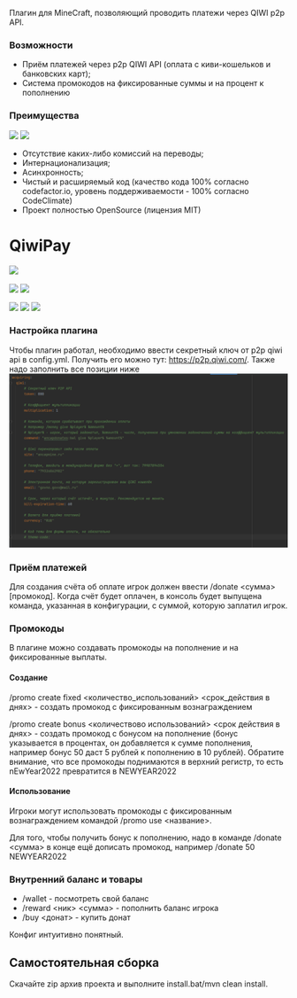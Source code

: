 Плагин для MineCraft, позволяющий проводить платежи через QIWI p2p API.

### Возможности

- Приём платежей через p2p QIWI API (оплата с киви-кошельков и банковских карт);
- Система промокодов на фиксированные суммы и на процент к пополнению

### Преимущества

![](https://img.shields.io/codefactor/grade/github/ancap-kun/qiwipay?style=for-the-badge&logo=appveyor) ![](https://img.shields.io/codeclimate/maintainability-percentage/ancap-kun/qiwipay?style=for-the-badge&logo=appveyor)

- Отсутствие каких-либо комиссий на переводы;
- Интернационализация;
- Асинхронность;
- Чистый и расширяемый код (качество кода 100% согласно codefactor.io, уровень поддерживаемости - 100% согласно CodeClimate)
- Проект полностью OpenSource (лицензия MIT)

# QiwiPay

![](/META-INF/qiwipay222.png)

![](https://img.shields.io/bstats/servers/12879?style=for-the-badge&logo=appveyor) ![](https://img.shields.io/bstats/players/12879?style=for-the-badge&logo=appveyor)

![](https://img.shields.io/github/tag/ancap-kun/qiwipay?style=for-the-badge&logo=appveyor) ![](https://img.shields.io/github/issues/ancap-kun/qiwipay?style=for-the-badge&logo=appveyor) ![](https://img.shields.io/tokei/lines/github/ancap-kun/qiwipay?style=for-the-badge&logo=appveyor)

### Настройка плагина

Чтобы плагин работал, необходимо ввести секретный ключ от p2p qiwi api в config.yml. Получить его можно тут: https://p2p.qiwi.com/.
Также надо заполнить все позиции ниже
![](/META-INF/pic2.png)

### Приём платежей

Для создания счёта об оплате игрок должен ввести /donate <сумма> [промокод]. Когда счёт будет оплачен, в консоль будет выпущена команда, указанная в конфигурации, с суммой, которую заплатил игрок.

### Промокоды

В плагине можно создавать промокоды на пополнение и на фиксированные выплаты.

#### Создание

/promo create fixed <sum> <количество_использований> <срок_действия в днях> - создать промокод с фиксированным вознаграждением

/promo create bonus <bonus> <количествово использований> <срок действия в днях> - создать промокод с бонусом на пополнение (бонус указывается в процентах, он добавляется к сумме пополнения, например бонус 50 даст 5 рублей к пополнению в 10 рублей). Обратите внимание, что все промокоды поднимаются в верхний регистр, то есть nEwYear2022 превратится в NEWYEAR2022

#### Использование

Игроки могут использовать промокоды с фиксированным вознаграждением командой /promo use <название>.

Для того, чтобы получить бонус к пополнению, надо в команде /donate <сумма>  в конце ещё дописать промокод, например /donate 50 NEWYEAR2022
  
### Внутренний баланс и товары

- /wallet - посмотреть свой баланс
- /reward <ник> <сумма> - пополнить баланс игрока
- /buy <донат> - купить донат
  
Конфиг интуитивно понятный.
  
## Самостоятельная сборка
Скачайте zip архив проекта и выполните install.bat/mvn clean install.

